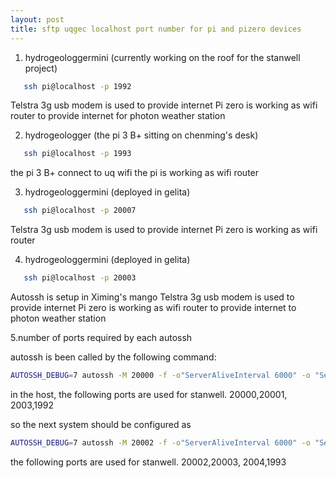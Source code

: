 ```yaml
---
layout: post
title: sftp uqgec localhost port number for pi and pizero devices
---
```


1. hydrogeologgermini (currently working on the roof for the stanwell project)
```bash
   ssh pi@localhost -p 1992
```
Telstra 3g usb modem is used to provide internet
Pi zero is working as wifi router to provide internet for photon weather station
   

2. hydrogeologger (the pi 3 B+ sitting on chenming's desk)
```bash
   ssh pi@localhost -p 1993
```
the pi 3 B+ connect to uq wifi
the pi is working as wifi router

3. hydrogeologgermini (deployed in gelita)

```bash
   ssh pi@localhost -p 20007
```

Telstra 3g usb modem is used to provide internet
Pi zero is working as wifi router

4. hydrogeologgermini (deployed in gelita) 

```bash
   ssh pi@localhost -p 20003
```
Autossh is setup in Ximing's mango
Telstra 3g usb modem is used to provide internet
Pi zero is working as wifi router to provide internet to photon weather station

5.number of ports required by each autossh

autossh is been called by the following command:

```bash
AUTOSSH_DEBUG=7 autossh -M 20000 -f -o"ServerAliveInterval 6000" -o "ServerAliveCountMax 10" -o "ExitOnForwardFailure=yes" -i ~/.ssh/id_rsa_sftp_uqgec -N sftp@xxx.xx.xx.xx -R 2003:localhost:5901 -R 1992:localhost:22 -C  >>/home/pi/autossh_debug  
```

in the host, the following ports are used for stanwell. 20000,20001, 2003,1992

so the next system should be configured as

```bash
AUTOSSH_DEBUG=7 autossh -M 20002 -f -o"ServerAliveInterval 6000" -o "ServerAliveCountMax 10" -o "ExitOnForwardFailure=yes" -i ~/.ssh/id_rsa_sftp_uqgec -N sftp@xxx.xx.xx.xx -R 2004:localhost:5901 -R 1993:localhost:22 -C  >>/home/pi/autossh_debug  
```
the following ports are used for stanwell. 20002,20003, 2004,1993

